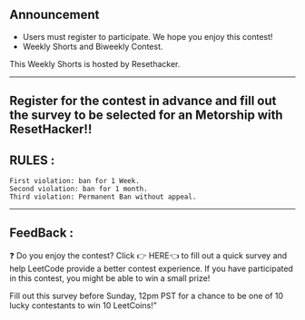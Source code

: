 ## Announcement

- Users must register to participate. We hope you enjoy this contest!
- Weekly Shorts and Biweekly Contest.

This Weekly Shorts is hosted by Resethacker.

-----
**Register for the contest in advance and fill out the survey to be selected for an Metorship with ResetHacker!!**
-----

## RULES : 
    First violation: ban for 1 Week.
    Second violation: ban for 1 month.
    Third violation: Permanent Ban without appeal.
    
-----

## FeedBack :

❓ Do you enjoy the contest? 
Click 👉 HERE👈 to fill out a quick survey and help LeetCode provide a better contest experience. 
If you have participated in this contest, you might be able to win a small prize! 

Fill out this survey before Sunday, 12pm PST for a chance to be one of 10 lucky contestants to win 10 LeetCoins!” 
